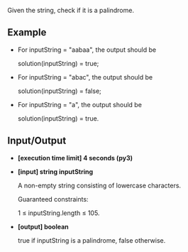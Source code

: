 Given the string, check if it is a palindrome.

## Example

- For inputString = "aabaa", the output should be

    solution(inputString) = true;
- For inputString = "abac", the output should be

    solution(inputString) = false;
- For inputString = "a", the output should be

    solution(inputString) = true.

## Input/Output

- **[execution time limit] 4 seconds (py3)**

- **[input] string inputString**

	A non-empty string consisting of lowercase characters.

	Guaranteed constraints:

	1 ≤ inputString.length ≤ 105.

- **[output] boolean**

	true if inputString is a palindrome, false otherwise.
